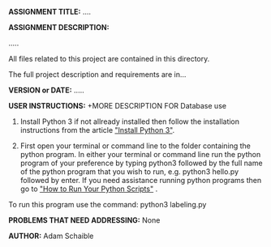 **ASSIGNMENT TITLE:** ....

**ASSIGNMENT DESCRIPTION:**

.....

All files related to this project are contained in this directory.

The full project description and requirements are in...

**VERSION or DATE:** .....

**USER INSTRUCTIONS:** +MORE DESCRIPTION FOR Database use
1) Install Python 3 if not allready installed then follow the installation instructions from the article ["Install Python 3"](https://installpython3.com/).

2) First open your terminal or command line to the folder containing the python program. In either your terminal or command line run the python program of your preference by typing python3 followed by the full name of the python program that you wish to run, e.g. python3 hello.py followed by enter. If you need assistance running python programs then go to ["How to Run Your Python Scripts"](https://realpython.com/run-python-scripts/) .

To run this program use the command:
python3 labeling.py

**PROBLEMS THAT NEED ADDRESSING:** None

**AUTHOR:** Adam Schaible
